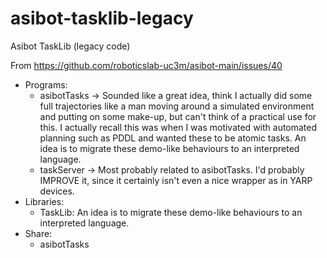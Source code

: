 # asibot-tasklib-legacy
Asibot TaskLib (legacy code)

From https://github.com/roboticslab-uc3m/asibot-main/issues/40
- Programs:
   - asibotTasks -> Sounded like a great idea, think I actually did some full trajectories like a man moving around a simulated environment and putting on some make-up, but can't think of a practical use for this. I actually recall this was when I was motivated with automated planning such as PDDL and wanted these to be atomic tasks. An idea is to migrate these demo-like behaviours to an interpreted language.
   - taskServer -> Most probably related to asibotTasks. I'd probably IMPROVE it, since it certainly isn't even a nice wrapper as in YARP devices.
- Libraries:
   - TaskLib: An idea is to migrate these demo-like behaviours to an interpreted language.
- Share:
   - asibotTasks
